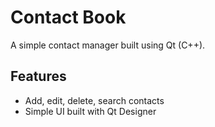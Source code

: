 # Contact Book

A simple contact manager built using Qt (C++).

## Features

- Add, edit, delete, search contacts
- Simple UI built with Qt Designer
